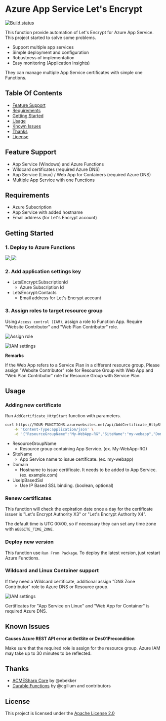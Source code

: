 # Azure App Service Let's Encrypt

[![Build status](https://ci.appveyor.com/api/projects/status/bhbdscxn7f33ne1p?svg=true)](https://ci.appveyor.com/project/shibayan/azure-appservice-letsencrypt)

This function provide automation of Let's Encrypt for Azure App Service. This project started to solve some problems.

- Support multiple app services
- Simple deployment and configuration
- Robustness of implementation
- Easy monitoring (Application Insights)

They can manage multiple App Service certificates with simple one Functions.

## Table Of Contents

- [Feature Support](#feature-support)
- [Requirements](#requirements)
- [Getting Started](#getting-started)
- [Usage](#usage)
- [Known Issues](#known-issues)
- [Thanks](#thanks)
- [License](#license)

## Feature Support

- App Service (Windows) and Azure Functions
- Wildcard certificates (required Azure DNS)
- App Service (Linux) / Web App for Containers (required Azure DNS)
- Multiple App Service with one Functions

## Requirements

- Azure Subscription
- App Service with added hostname
- Email address (for Let's Encrypt account)

## Getting Started

### 1. Deploy to Azure Functions

<a href="https://portal.azure.com/#create/Microsoft.Template/uri/https%3A%2F%2Fraw.githubusercontent.com%2Fshibayan%2Fazure-appservice-letsencrypt%2Fmaster%2Fazuredeploy.json" target="_blank">
  <img src="https://azuredeploy.net/deploybutton.png" />
</a>

<a href="http://armviz.io/#/?load=https%3A%2F%2Fraw.githubusercontent.com%2Fshibayan%2Fazure-appservice-letsencrypt%2Fmaster%2Fazuredeploy.json" target="_blank">
  <img src="http://armviz.io/visualizebutton.png" />
</a>

### 2. Add application settings key

- LetsEncrypt:SubscriptionId
  - Azure Subscription Id
- LetsEncrypt:Contacts
  - Email address for Let's Encrypt account

### 3. Assign roles to target resource group

Using `Access control (IAM)`, assign a role to Function App. Require "Website Contributor" and "Web Plan Contributor" role.

![Assign role](https://user-images.githubusercontent.com/1356444/43694372-feaefda4-996d-11e8-9ee5-e58254ec05f5.png)

![IAM settings](https://user-images.githubusercontent.com/1356444/44624857-e169c900-a934-11e8-982c-5ad8c163beff.png)

**Remarks**

If the Web App refers to a Service Plan in a different resource group, Please assign "Website Contributor" role for Resource Group with Web App and "Web Plan Contributor" role for Resource Group with Service Plan.

## Usage

### Adding new certificate

Run `AddCertificate_HttpStart` function with parameters.

```sh
curl https://YOUR-FUNCTIONS.azurewebsites.net/api/AddCertificate_HttpStart?code=YOUR-FUNCTION-SECRET -X POST \
    -H 'Content-Type:application/json' \
    -d '{"ResourceGroupName":"My-WebApp-RG","SiteName":"my-webapp","Domain":"example.com","UseIpBasedSsl":false}'
```

- ResourceGroupName
  - Resource group containing App Service. (ex. My-WebApp-RG)
- SiteName
  - App Service name to issue certificate. (ex. my-webapp)
- Domain
  - Hostname to issue certificate. It needs to be added to App Service. (ex. example.com)
- UseIpBasedSsl
  - Use IP Based SSL binding. (boolean, optional)

### Renew certificates

This function will check the expiration date once a day for the certificate issuer is "Let's Encrypt Authority X3" or "Let's Encrypt Authority X4".

The default time is UTC 00:00, so if necessary they can set any time zone with `WEBSITE_TIME_ZONE`.

### Deploy new version

This function use `Run From Package`. To deploy the latest version, just restart Azure Functions.

### Wildcard and Linux Container support

If they need a Wildcard certificate, additional assign "DNS Zone Contributor" role to Azure DNS or Resource group.

![IAM settings](https://user-images.githubusercontent.com/1356444/44642883-3840d280-aa09-11e8-9346-faa26f9675af.png)

Certificates for "App Service on Linux" and "Web App for Container" is required Azure DNS.

## Known Issues

**Causes Azure REST API error at GetSite or Dns01Precondition**

Make sure that the required role is assign for the resource group. Azure IAM may take up to 30 minutes to be reflected.

## Thanks

- [ACMESharp Core](https://github.com/PKISharp/ACMESharpCore) by @ebekker
- [Durable Functions](https://github.com/Azure/azure-functions-durable-extension) by @cgillum and contributors

## License

This project is licensed under the [Apache License 2.0](https://github.com/shibayan/azure-appservice-letsencrypt/blob/master/LICENSE)
